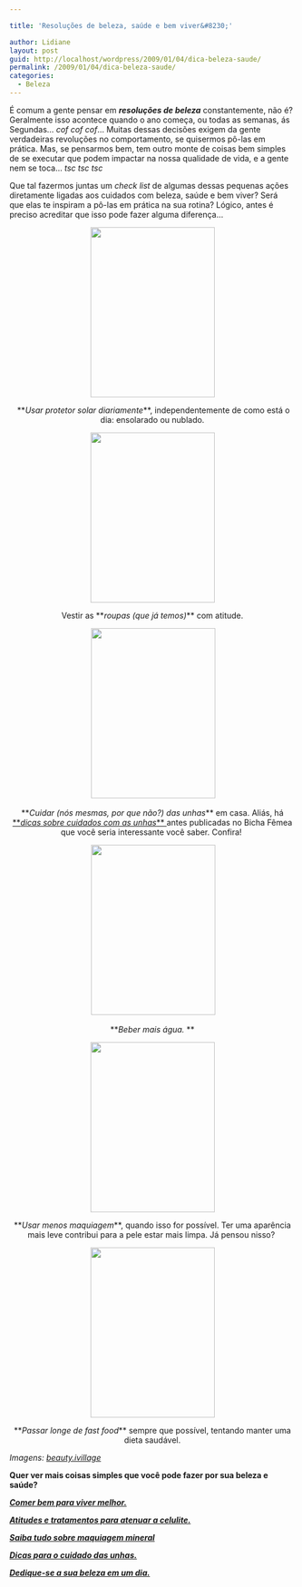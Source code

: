 ```yaml
---

title: 'Resoluções de beleza, saúde e bem viver&#8230;'

author: Lidiane
layout: post
guid: http://localhost/wordpress/2009/01/04/dica-beleza-saude/
permalink: /2009/01/04/dica-beleza-saude/
categories:
  - Beleza
---
```

É comum a gente pensar em **_resoluções de beleza_** constantemente, não é? Geralmente isso acontece quando o ano começa, ou todas as semanas, ás Segundas&#8230; _cof cof cof_&#8230; Muitas dessas decisões exigem da gente verdadeiras revoluções no comportamento, se quisermos pô-las em prática. Mas, se pensarmos bem, tem outro monte de coisas bem simples de se executar que podem impactar na nossa qualidade de vida, e a gente nem se toca&#8230; _tsc tsc tsc_

Que tal fazermos juntas um _check list_ de algumas dessas pequenas ações diretamente ligadas aos cuidados com beleza, saúde e bem viver? Será que elas te inspiram a pô-las em prática na sua rotina? Lógico, antes é preciso acreditar que isso pode fazer alguma diferença&#8230;

<p style="text-align: center;">
  <a href="http://www.trololodemulher.com.br/blog/wp-content/uploads/2010/07/beleza.jpg"><img class="size-medium wp-image-4912 aligncenter" title="beleza" src="http://www.trololodemulher.com.br/blog/wp-content/uploads/2010/07/beleza-219x300.jpg" alt="" width="219" height="300" /></a>
</p>

<p style="text-align: center;">
   **<em>Usar protetor solar diariamente</em>**, independentemente de como está o dia: ensolarado ou nublado.
</p>

<p style="text-align: center;">
  <a href="http://www.trololodemulher.com.br/blog/wp-content/uploads/2010/07/vestido.jpg"><img class="alignnone size-medium wp-image-4913" title="vestido" src="http://www.trololodemulher.com.br/blog/wp-content/uploads/2010/07/vestido-219x300.jpg" alt="" width="219" height="300" /></a>
</p>

<p style="text-align: center;">
  Vestir as **<em>roupas (que já temos)</em>** com atitude.
</p>

<p style="text-align: center;">
   <a href="http://www.trololodemulher.com.br/blog/wp-content/uploads/2010/07/cuidado-com-unhas.jpg"><img class="size-medium wp-image-4914 aligncenter" title="cuidado com unhas" src="http://www.trololodemulher.com.br/blog/wp-content/uploads/2010/07/cuidado-com-unhas-219x300.jpg" alt="" width="219" height="300" /></a>
</p>

<p style="text-align: center;">
  **<em>Cuidar (nós mesmas, por que não?) das unhas</em>** em casa. Aliás, há <a href="http://www.trololodemulher.com.br/2009/04/14/unhas-dicas-para-uma-bicha-beeeem-fmea/" target="_self">**<em>dicas sobre cuidados com as unhas</em>** </a>antes publicadas no Bicha Fêmea que você seria interessante você saber. Confira! 
</p>

<p style="text-align: center;">
   <a href="http://www.trololodemulher.com.br/blog/wp-content/uploads/2010/07/beber-mais-agua.jpg"><img class="size-medium wp-image-4915 aligncenter" title="beber mais água" src="http://www.trololodemulher.com.br/blog/wp-content/uploads/2010/07/beber-mais-agua-219x300.jpg" alt="" width="219" height="300" /></a>
</p>

<p style="text-align: center;">
  **<em>Beber mais água. </em>**
</p>

<p style="text-align: center;">
  <a href="http://www.trololodemulher.com.br/blog/wp-content/uploads/2010/07/usar-menos-maquiagem.jpg"><img class="alignnone size-medium wp-image-4916" title="usar menos maquiagem" src="http://www.trololodemulher.com.br/blog/wp-content/uploads/2010/07/usar-menos-maquiagem-219x300.jpg" alt="" width="219" height="300" /></a>
</p>

<p style="text-align: center;">
  **<em>Usar menos maquiagem</em>**, quando isso for possível. Ter uma aparência mais leve contribui para a pele estar mais limpa. Já pensou nisso? 
</p>

<p style="text-align: center;">
  <a href="http://www.trololodemulher.com.br/blog/wp-content/uploads/2010/07/dieta-saudavel.jpg"><img class="alignnone size-medium wp-image-4917" title="dieta saudável" src="http://www.trololodemulher.com.br/blog/wp-content/uploads/2010/07/dieta-saudavel-219x300.jpg" alt="" width="219" height="300" /></a>
</p>

<p style="text-align: center;">
  **<em>Passar longe de fast food</em>** sempre que possível, tentando manter uma dieta saudável.
</p>

<p style="text-align: left;">
  <em>Imagens: </em><a href="http://www.ivillage.com/beauty-style" target="_blank"><em>beauty.ivillage</em></a>
</p>

**Quer ver mais coisas simples que você pode fazer por sua beleza e saúde?**

**_<a href="http://www.trololodemulher.com.br/2010/01/13/bicha-fmea-colaboradora-luciana-kotaka/" target="_self">Comer bem para viver melhor.</a>_**

**_<a href="http://www.trololodemulher.com.br/2009/12/14/atitudes-e-tratamentos-para-atenuar-a-celulite/" target="_self">Atitudes e tratamentos para atenuar a celulite.</a>_**

**_<a href="http://www.trololodemulher.com.br/2009/07/08/convidada-ilalia/" target="_self">Saiba tudo sobre maquiagem mineral</a>_**

**_<a href="http://www.trololodemulher.com.br/2009/04/14/unhas-dicas-para-uma-bicha-beeeem-fmea/" target="_self">Dicas para o cuidado das unhas.</a>_**

**_<a href="http://www.trololodemulher.com.br/2009/04/09/convidada-raissa/" target="_self">Dedique-se a sua beleza em um dia.</a>_**